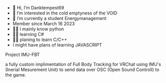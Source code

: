 - 👋 Hi, I’m Danktempest69
- 👀 I’m interested in the cold emptyness of the VOID
- 🌱 I’m currently a student Energymanagement
- Member since March 16 2023
- 🧑‍💻 I mainly know python
- 🧑‍💻 learning C#
- 🧑‍💻 planing to learn C/C++
- I might have plans of learning JAVASCRIPT

Project IMU-FBT

a fully custom implimentation of Full Body Tracking for VRChat using IMU's (Inerial Mesurement Unit) to send data over OSC (Open Sound Controll) to the game.

<!---
Danktempest69/Danktempest69 is a ✨ special ✨ repository because its `README.md` (this file) appears on your GitHub profile.
You can click the Preview link to take a look at your changes.
--->
